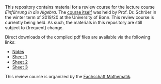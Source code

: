 This repository contains material for a review course for the lecture course *Einführung in die Algebra*.
The [course itself][1] was held by Prof. Dr. Schröer in the winter term of 2019/20 at the University of Bonn.
This review course is currently being held.
As such, the materials in this repository are still subject to (frequent) change.

Direct downloads of the compiled pdf files are available via the following links:

- [Notes][2]
- [Sheet 1][3]
- [Sheet 2][4]
- [Sheet 3][5]

This review course is organized by the [Fachschaft Mathematik][8]. 

[1]: http://www.math.uni-bonn.de/people/gjasso/teaching/wise1920/v2a1mb10/
[2]: https://cionx.gitlab.io/einfuehrung-in-die-algebra-review-ws-19-20/einfalg1920_notes.pdf
[3]: https://cionx.gitlab.io/einfuehrung-in-die-algebra-review-ws-19-20/einfalg1920_sheet1.pdf
[4]: https://cionx.gitlab.io/einfuehrung-in-die-algebra-review-ws-19-20/einfalg1920_sheet2.pdf
[5]: https://cionx.gitlab.io/einfuehrung-in-die-algebra-review-ws-19-20/einfalg1920_sheet3.pdf
[6]: https://cionx.gitlab.io/einfuehrung-in-die-algebra-review-ws-19-20/einfalg1920_sheet4.pdf
[7]: https://cionx.gitlab.io/einfuehrung-in-die-algebra-review-ws-19-20/einfalg1920_sheet5.pdf
[8]: https://fsmath.uni-bonn.de/news/items/-repws1920en.html
